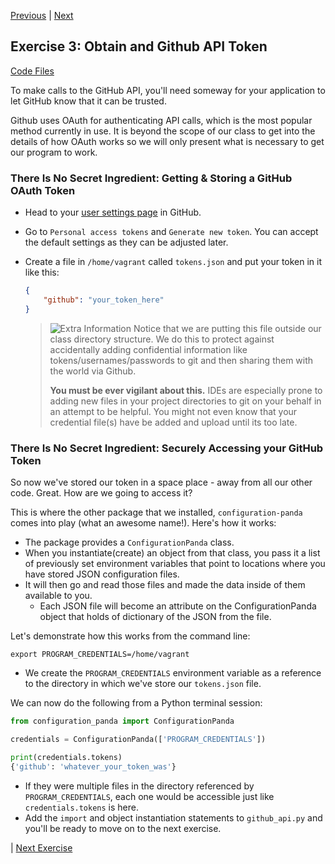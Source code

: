 [Previous](exercise-02.md) |  [Next](exercise-04.md)
## Exercise 3: Obtain and Github API Token
[Code Files](../../training/level-3-interacting-with-web-services/bfp-reference/exercise_02)

To make calls to the GitHub API, you'll need someway for your application to 
let GitHub know that it can be trusted.
  
Github uses OAuth for authenticating API calls, which is the most popular 
method currently in use.  It is beyond the scope of our class to get into 
the details of how OAuth works so we will only present what is necessary to 
get our program to work.

### There Is No Secret Ingredient: Getting & Storing a GitHub OAuth Token
- Head to your [user settings page](https://github.com/settings/profile) in GitHub.
- Go to `Personal access tokens` and `Generate new token`.  You can accept 
the default settings as they can be adjusted later.
- Create a file in `/home/vagrant` called `tokens.json` and put your token in 
it like this:
    ```json
    {
        "github": "your_token_here"
    }
    ```
    
    > ![Extra Information](../images/information.png) Notice that we are 
    > putting this file outside our class directory structure.  We do this to
    > protect against accidentally adding confidential information like 
    > tokens/usernames/passwords to git and then sharing them with the world
    > via Github.   
    > 
    > **You must be ever vigilant about this.** IDEs are especially 
    > prone to adding new files in your project directories to git on your 
    > behalf in an attempt to be helpful.  You might not even know that your
    > credential file(s) have be added and upload until its too late.
    
### There Is No Secret Ingredient: Securely Accessing your GitHub Token
So now we've stored our token in a space place - away from all our other
code. Great.  How are we going to access it?
  
This is where the other package that we installed, `configuration-panda` 
comes into play (what an awesome name!). Here's how it works: 
- The package provides a `ConfigurationPanda` class.  
- When you instantiate(create) an object from that class, you pass it a list of 
previously set environment variables that point to locations where you have 
stored JSON configuration files.  
- It will then go and read those files and made the data inside of them 
available to you.  
    - Each JSON file will become an attribute on the 
    ConfigurationPanda object that holds of dictionary of the 
    JSON from the file.

Let's demonstrate how this works from the command line:
```shell
export PROGRAM_CREDENTIALS=/home/vagrant
```
    
- We create the `PROGRAM_CREDENTIALS` environment variable as a reference 
to the directory in which we've store our `tokens.json` file.

We can now do the following from a Python terminal session:
```python
from configuration_panda import ConfigurationPanda

credentials = ConfigurationPanda(['PROGRAM_CREDENTIALS'])

print(credentials.tokens)
{'github': 'whatever_your_token_was'}
```

- If they were multiple files in the directory referenced by
`PROGRAM_CREDENTIALS`, each one would be accessible just like 
`credentials.tokens` is here.
- Add the `import` and object instantiation statements to `github_api.py`
and you'll be ready to move on to the next exercise.

| [Next Exercise](exercise-04.md)